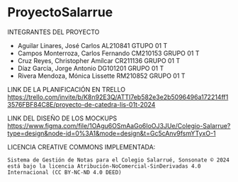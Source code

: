# ProyectoSalarrue

INTEGRANTES DEL PROYECTO

- Aguilar Linares, José Carlos          AL210841    GTUPO 01 T
- Campos Monterroza, Carlos Fernando	CM210153    GRUPO 01 T
- Cruz Reyes, Christopher Amílcar	    CR211136    GRUPO 01 T
- Díaz García, Jorge Antonio	        DG101201    GRUPO 01 T
- Rivera Mendoza, Mónica Lissette	    RM210852    GRUPO 01 T

LINK DE LA PLANIFICACIÓN EN TRELLO
    https://trello.com/invite/b/K8n92E3Q/ATTI7eb582e3e2b5096496a172214ff13576FBF84C8E/proyecto-de-catedra-lis-01t-2024

LINK DEL DISEÑO DE LOS MOCKUPS
    https://www.figma.com/file/1OAgu6OSmAaGo6IoOJ3JUe/Colegio-Salarrue?type=design&node-id=0%3A1&mode=design&t=Gc5cAnv9fsmYTyxO-1

LICENCIA CREATIVE COMMONS IMPLEMENTADA:
   
    Sistema de Gestión de Notas para el Colegio Salarrué, Sonsonate © 2024 está bajo la licencia Atribución-NoComercial-SinDerivadas 4.0 Internacional (CC BY-NC-ND 4.0 DEED)
    
